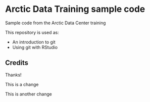 # Arctic Data Training sample code
Sample code from the Arctic Data Center training

This repository is used as:

* An introduction to git  
* Using git with RStudio

## Credits

Thanks!

This is a change

This is another change